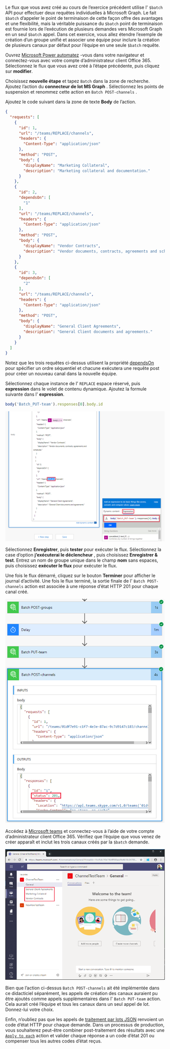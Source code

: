 <!-- markdownlint-disable MD002 MD041 -->

Le flux que vous avez créé au cours de l’exercice précédent utilise l' `$batch` API pour effectuer deux requêtes individuelles à Microsoft Graph. Le fait `$batch` d’appeler le point de terminaison de cette façon offre des avantages et une flexibilité, mais la véritable puissance du `$batch` point de terminaison est fournie lors de l’exécution de plusieurs demandes vers Microsoft Graph en un seul `$batch` appel. Dans cet exercice, vous allez étendre l’exemple de création d’un groupe unifié et associer une équipe pour inclure la création de plusieurs canaux par défaut pour l’équipe en une seule `$batch` requête.

Ouvrez [Microsoft Power automatez](https://flow.microsoft.com) -vous dans votre navigateur et connectez-vous avec votre compte d’administrateur client Office 365. Sélectionnez le flux que vous avez créé à l’étape précédente, puis cliquez sur **modifier**.

Choisissez **nouvelle étape** et tapez `Batch` dans la zone de recherche. Ajoutez l’action du **connecteur de lot MS Graph** . Sélectionnez les points de suspension et renommez cette action en `Batch POST-channels` .

Ajoutez le code suivant dans la zone de texte **Body** de l’action.

```json
{
  "requests": [
    {
      "id": 1,
      "url": "/teams/REPLACE/channels",
      "headers": {
        "Content-Type": "application/json"
      },
      "method": "POST",
      "body": {
        "displayName": "Marketing Collateral",
        "description": "Marketing collateral and documentation."
      }
    },
    {
      "id": 2,
      "dependsOn": [
        "1"
      ],
      "url": "/teams/REPLACE/channels",
      "headers": {
        "Content-Type": "application/json"
      },
      "method": "POST",
      "body": {
        "displayName": "Vendor Contracts",
        "description": "Vendor documents, contracts, agreements and schedules."
      }
    },
    {
      "id": 3,
      "dependsOn": [
        "2"
      ],
      "url": "/teams/REPLACE/channels",
      "headers": {
        "Content-Type": "application/json"
      },
      "method": "POST",
      "body": {
        "displayName": "General Client Agreements",
        "description": "General Client documents and agreements."
      }
    }
  ]
}
```

Notez que les trois requêtes ci-dessus utilisent la propriété [dependsOn](https://docs.microsoft.com/graph/json-batching#sequencing-requests-with-the-dependson-property) pour spécifier un ordre séquentiel et chacune exécutera une requête post pour créer un nouveau canal dans la nouvelle équipe.

Sélectionnez chaque instance de l' `REPLACE` espace réservé, puis **expression** dans le volet de contenu dynamique. Ajoutez la formule suivante dans l' **expression**.

```js
body('Batch_PUT-team').responses[0].body.id
```

![Capture d’écran de l’expression dans le volet de contenu dynamique](./images/dynamic-expression.png)

Sélectionnez **Enregistrer**, puis **tester** pour exécuter le flux. Sélectionnez la case d’option **j’exécuterai le déclencheur** , puis choisissez **Enregistrer & test**. Entrez un nom de groupe unique dans le champ **nom** sans espaces, puis choisissez **exécuter le flux** pour exécuter le flux.

Une fois le flux démarré, cliquez sur le bouton **Terminer** pour afficher le journal d’activité. Une fois le flux terminé, la sortie finale de l' `Batch POST-channels` action est associée à une réponse d’état HTTP 201 pour chaque canal créé.

![Capture d’écran du journal d’activité de flux réussi](./images/batch-success.png)

Accédez à [Microsoft teams](https://teams.microsoft.com) et connectez-vous à l’aide de votre compte d’administrateur client Office 365. Vérifiez que l’équipe que vous venez de créer apparaît et inclut les trois canaux créés par la `$batch` demande.

![Capture d’écran de l’application teams avec la nouvelle équipe et les canaux qui apparaissent](./images/team-channels.png)

Bien que l’action ci-dessus `Batch POST-channels` ait été implémentée dans ce didacticiel séparément, les appels de création des canaux auraient pu être ajoutés comme appels supplémentaires dans l' `Batch PUT-team` action. Cela aurait créé l’équipe et tous les canaux dans un seul appel de lot. Donnez-lui votre choix.

Enfin, n’oubliez pas que les appels de [traitement par lots JSON](https://docs.microsoft.com/graph/json-batching) renvoient un code d’état HTTP pour chaque demande. Dans un processus de production, vous souhaiterez peut-être combiner post-traitement des résultats avec une [`Apply to each`](https://docs.microsoft.com/power-automate/apply-to-each) action et valider chaque réponse a un code d’état 201 ou compenser tous les autres codes d’état reçus.

